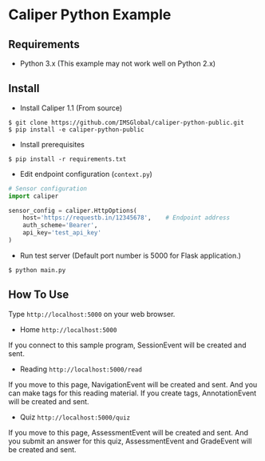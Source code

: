 # Caliper Python Example

## Requirements

* Python 3.x (This example may not work well on Python 2.x)

## Install

* Install Caliper 1.1 (From source)

```
$ git clone https://github.com/IMSGlobal/caliper-python-public.git
$ pip install -e caliper-python-public
```

* Install prerequisites

```
$ pip install -r requirements.txt
```

* Edit endpoint configuration (`context.py`)

```python
# Sensor configuration
import caliper

sensor_config = caliper.HttpOptions(
    host='https://requestb.in/12345678',    # Endpoint address
    auth_scheme='Bearer',
    api_key='test_api_key'
)
```

* Run test server (Default port number is 5000 for Flask application.)

```
$ python main.py
```

## How To Use

Type `http://localhost:5000` on your web browser.

* Home `http://localhost:5000`

If you connect to this sample program, SessionEvent will be created and sent.

* Reading `http://localhost:5000/read`

If you move to this page, NavigationEvent will be created and sent. And you can make tags for this reading material. If you create tags, AnnotationEvent will be created and sent. 

* Quiz `http://localhost:5000/quiz`

If you move to this page, AssessmentEvent will be created and sent. And you submit an answer for this quiz, AssessmentEvent and GradeEvent will be created and sent.